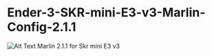 # Ender-3-SKR-mini-E3-v3-Marlin-Config-2.1.1
![Alt Text]((https://imgur.com/pqdICWJ.gif))
Marlin 2.1.1 for Skr mini E3 v3
